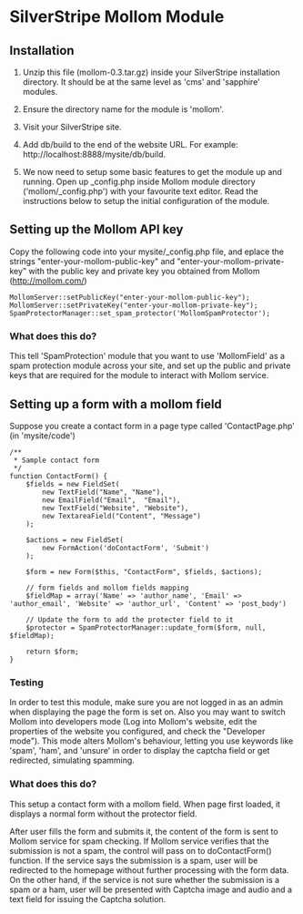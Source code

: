 # SilverStripe Mollom Module

## Installation

1. Unzip this file (mollom-0.3.tar.gz) inside your SilverStripe installation directory.
It should be at the same level as 'cms' and 'sapphire' modules.

2. Ensure the directory name for the module is 'mollom'. 

3. Visit your SilverStripe site.

4. Add db/build to the end of the website URL. For example: http://localhost:8888/mysite/db/build.

5. We now need to setup some basic features to get the module up and running. Open up _config.php
inside Mollom module directory ('mollom/_config.php') with your favourite text editor.
Read the instructions below to setup the initial configuration of the module.


## Setting up the Mollom API key

Copy the following code into your mysite/_config.php file, and eplace the strings
"enter-your-mollom-public-key" and "enter-your-mollom-private-key" 
with the public key and private key you obtained from Mollom (http://mollom.com/)

	MollomServer::setPublicKey("enter-your-mollom-public-key");
	MollomServer::setPrivateKey("enter-your-mollom-private-key");
	SpamProtectorManager::set_spam_protector('MollomSpamProtector');

### What does this do?

This tell 'SpamProtection' module that you want to use 'MollomField' as a spam
protection module across your site, and set up the public and private keys that
are required for the module to interact with Mollom service. 

## Setting up a form with a mollom field 

Suppose you create a contact form in a page type called 'ContactPage.php' (in 'mysite/code')

	/**
	 * Sample contact form
	 */
	function ContactForm() {
		$fields = new FieldSet(
	      	new TextField("Name", "Name"),
			new EmailField("Email",  "Email"),
			new TextField("Website", "Website"),
			new TextareaField("Content", "Message")
	  	);

		$actions = new FieldSet(
	      	new FormAction('doContactForm', 'Submit')
	  	);

	  	$form = new Form($this, "ContactForm", $fields, $actions);
	
		// form fields and mollom fields mapping
		$fieldMap = array('Name' => 'author_name', 'Email' => 'author_email', 'Website' => 'author_url', 'Content' => 'post_body')
	
		// Update the form to add the protecter field to it
		$protector = SpamProtectorManager::update_form($form, null, $fieldMap);
	
		return $form;
	}
	
### Testing
In order to test this module, make sure you are not logged in as an admin when displaying the page the form is set on.
Also you may want to switch Mollom into developers mode (Log into Mollom's website, edit the properties of the website you configured, and check the "Developer mode"). This mode alters Mollom's behaviour, letting you use keywords like 'spam', 'ham', and 'unsure' in order to display the captcha field or get redirected, simulating spamming.

### What does this do?

This setup a contact form with a mollom field. When page first loaded, it displays
a normal form without the protector field. 

After user fills the form and submits it, the content of the form is sent to Mollom
service for spam checking. If Mollom service verifies that the submission is not a
spam, the control will pass on to doContactForm() function. If the service says the
submission is a spam, user will be redirected to the homepage without further 
processing with the form data. On the other hand, if the service is not sure whether
the submission is a spam or a ham, user will be presented with Captcha image and
audio and a text field for issuing the Captcha solution. 